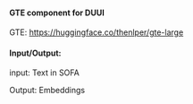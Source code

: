 #### GTE component for DUUI

GTE: https://huggingface.co/thenlper/gte-large

#### Input/Output:

input: Text in SOFA


Output: Embeddings
